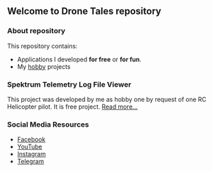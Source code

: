 ## Welcome to Drone Tales repository

### About repository

This repository contains:

- Applications I developed **for free** or **for fun**.
- My [hobby](https://www.youtube.com/@drone_tales) projects

### Spektrum Telemetry Log File Viewer

This project was developed by me as hobby one by request of one RC Helicopter pilot. It is free project.
[Read more...](https://www.tlmviewer.com)

### Social Media Resources

- [Facebook](https://www.facebook.com/mike.petrichenko)
- [YouTube](https://www.youtube.com/@drone_tales)
- [Instagram](https://instagram.com/drone_tales/)
- [Telegram](https://t.me/drone_tales)
